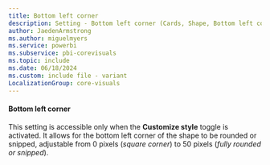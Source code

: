 ```yaml
---
title: Bottom left corner
description: Setting - Bottom left corner (Cards, Shape, Bottom left corner)
author: JaedenArmstrong
ms.author: miguelmyers
ms.service: powerbi
ms.subservice: pbi-corevisuals
ms.topic: include
ms.date: 06/18/2024
ms.custom: include file - variant
LocalizationGroup: core-visuals
---
```

#### Bottom left corner

This setting is accessible only when the **Customize style** toggle is activated. It allows for the bottom left corner of the shape to be rounded or snipped, adjustable from 0 pixels (*square corner*) to 50 pixels (*fully rounded or snipped*).
